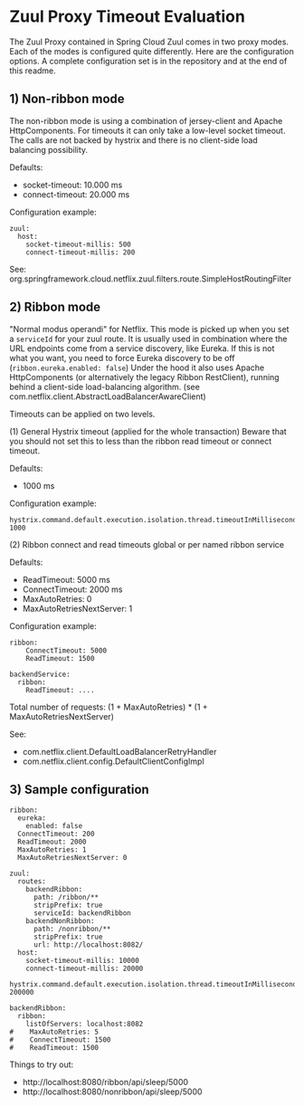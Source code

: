 # Zuul Proxy Timeout Evaluation

The Zuul Proxy contained in Spring Cloud Zuul comes in two proxy modes. Each of the modes is configured quite differently.
Here are the configuration options. A complete configuration set is in the repository and at the end of this readme.


## 1) Non-ribbon mode

The non-ribbon mode is using a combination of jersey-client and Apache HttpComponents. For timeouts it can only take a
low-level socket timeout. The calls are not backed by hystrix and there is no client-side load balancing possibility.

Defaults:

* socket-timeout: 10.000 ms
* connect-timeout: 20.000 ms

Configuration example:

```
zuul:
  host:
    socket-timeout-millis: 500
    connect-timeout-millis: 200
```

See: org.springframework.cloud.netflix.zuul.filters.route.SimpleHostRoutingFilter


## 2) Ribbon mode

"Normal modus operandi" for Netflix. This mode is picked up when you set a `serviceId` for your zuul route. It is usually used in combination
where the URL endpoints come from a service discovery, like Eureka. If this is not what you want, you need to force
Eureka discovery to be off (`ribbon.eureka.enabled: false`) Under the hood it also uses Apache HttpComponents (or alternatively the legacy Ribbon RestClient),
running behind a client-side load-balancing algorithm. (see com.netflix.client.AbstractLoadBalancerAwareClient)

Timeouts can be applied on two levels.

(1) General Hystrix timeout (applied for the whole transaction) Beware that you should not set this to less than the ribbon read timeout or connect
timeout.

Defaults:
* 1000 ms

Configuration example:

```
hystrix.command.default.execution.isolation.thread.timeoutInMilliseconds: 1000
```

(2) Ribbon connect and read timeouts global or per named ribbon service

Defaults:

* ReadTimeout: 5000 ms
* ConnectTimeout: 2000 ms
* MaxAutoRetries: 0
* MaxAutoRetriesNextServer: 1

Configuration example:

```
ribbon:
    ConnectTimeout: 5000
    ReadTimeout: 1500

backendService:
  ribbon:
    ReadTimeout: ....

```

Total number of requests: (1 + MaxAutoRetries) * (1 + MaxAutoRetriesNextServer)

See:
* com.netflix.client.DefaultLoadBalancerRetryHandler
* com.netflix.client.config.DefaultClientConfigImpl


## 3) Sample configuration

```
ribbon:
  eureka:
    enabled: false
  ConnectTimeout: 200
  ReadTimeout: 2000
  MaxAutoRetries: 1
  MaxAutoRetriesNextServer: 0

zuul:
  routes:
    backendRibbon:
      path: /ribbon/**
      stripPrefix: true
      serviceId: backendRibbon
    backendNonRibbon:
      path: /nonribbon/**
      stripPrefix: true
      url: http://localhost:8082/
  host:
    socket-timeout-millis: 10000
    connect-timeout-millis: 20000

hystrix.command.default.execution.isolation.thread.timeoutInMilliseconds: 200000

backendRibbon:
  ribbon:
    listOfServers: localhost:8082
#    MaxAutoRetries: 5
#    ConnectTimeout: 1500
#    ReadTimeout: 1500
```

Things to try out:

* http://localhost:8080/ribbon/api/sleep/5000
* http://localhost:8080/nonribbon/api/sleep/5000
